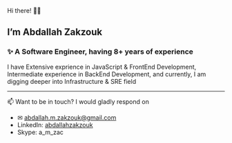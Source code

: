 Hi there! 👋🏻‍
## I’m Abdallah Zakzouk 

### ✨ A Software Engineer, having 8+ years of experience
I have Extensive exprience in JavaScript & FrontEnd Development, Intermediate experience in BackEnd Development, and currently, I am digging deeper into Infrastructure & SRE field

______

📫 Want to be in touch? I would gladly respond on 
- ✉ abdallah.m.zakzouk@gmail.com
- LinkedIn: [abdallahzakzouk](https://www.linkedin.com/in/abdallahzakzouk)
- Skype: a_m_zac
